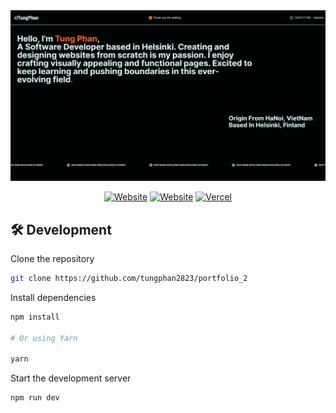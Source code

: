 <div align="center">

<a target="_blank" href="https://tungphan.id.vn/" >
    <img alt='Website' className="rounded-3xl shadow-xl" src="./public/portfolio.png" />
</a>

[![Website](https://img.shields.io/badge/%20%F0%9F%8F%A1%20website-0072ff.svg?longCache=true&style=for-the-badge)](https://tungphan.id.vn/)
[![Website](https://img.shields.io/badge/Deploy-brightgreen.svg?logo=vercel&longCache=true&style=for-the-badge)](https://vercel.com/tung-phans-projects/portfolio-2-pihb)
[![Vercel](https://img.shields.io/badge/-powered%20by%20vercel-black.svg?logo=vercel&longCache=true&style=for-the-badge)](https://vercel.com/home?utm_source=nuro&utm_campaign=oss)

</div>

## 🛠 Development

Clone the repository

```zsh
git clone https://github.com/tungphan2823/portfolio_2
```

Install dependencies

```zsh
npm install

# Or using Yarn

yarn
```

Start the development server

```zsh
npm run dev

```
